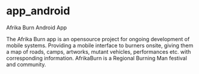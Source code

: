 # app_android
Afrika Burn Android App

The Afrika Burn app is an opensource project for ongoing development of mobile systems. Providing a mobile interface to burners onsite, giving them a map of roads, camps, artworks, mutant vehicles, performances etc. with corresponding information. AfrikaBurn is a Regional Burning Man festival and community.
